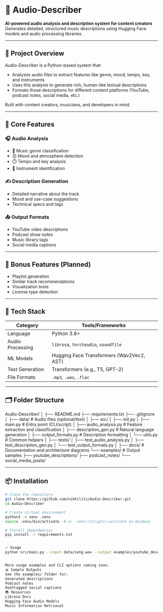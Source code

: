 # 🎵 Audio-Describer

**AI-powered audio analysis and description system for content creators**  
Generates detailed, structured music descriptions using Hugging Face models and audio processing libraries.

---

## 📌 Project Overview

Audio-Describer is a Python-based system that:
- Analyzes audio files to extract features like genre, mood, tempo, key, and instruments
- Uses this analysis to generate rich, human-like textual descriptions
- Formats those descriptions for different content platforms (YouTube, podcast notes, social media, etc.)

Built with content creators, musicians, and developers in mind.

---

## 🚀 Core Features

### 🎧 Audio Analysis
- 🎼 Music genre classification
- 😊 Mood and atmosphere detection
- ⏱️ Tempo and key analysis
- 🥁 Instrument identification

### ✍️ Description Generation
- Detailed narrative about the track
- Mood and use-case suggestions
- Technical specs and tags

### 📤 Output Formats
- YouTube video descriptions
- Podcast show notes
- Music library tags
- Social media captions

---

## 🌟 Bonus Features (Planned)
- Playlist generation
- Similar track recommendations
- Visualization tools
- License type detection

---

## 🧰 Tech Stack

| Category            | Tools/Frameworks                         |
|---------------------|------------------------------------------|
| Language            | Python 3.8+                              |
| Audio Processing    | `librosa`, `torchaudio`, `soundfile`    |
| ML Models           | Hugging Face Transformers (Wav2Vec2, AST)|
| Text Generation     | Transformers (e.g., T5, GPT-2)           |
| File Formats        | `.mp3`, `.wav`, `.flac`                  |

---

## 🗂️ Folder Structure

Audio-Describer/
│
├── README.md
├── requirements.txt
├── .gitignore
│
├── data/ # Audio files (optional/test)
│
├── src/
│ ├── init.py
│ ├── main.py # Entry point (CLI/script)
│ ├── audio_analysis.py # Feature extraction and classification
│ ├── description_gen.py # Natural language generation
│ ├── output_formats.py # Description formatting
│ └── utils.py # Common helpers
│
├── tests/
│ ├── test_audio_analysis.py
│ ├── test_description_gen.py
│ └── test_output_formats.py
│
├── docs/ # Documentation and architecture diagrams
└── examples/ # Output samples
├── youtube_descriptions/
├── podcast_notes/
└── social_media_posts/



---

## 📦 Installation

```bash
# Clone the repository
git clone https://github.com/nikhilitz/Audio-Describer.git
cd Audio-Describer

# Create virtual environment
python3 -m venv .venv
source .venv/bin/activate  # or .venv\\Scripts\\activate on Windows

# Install dependencies
pip install -r requirements.txt


✅ Usage
python src/main.py --input data/song.wav --output examples/youtube_descriptions/


More usage examples and CLI options coming soon.
📊 Sample Outputs
See the examples/ folder for:
Generated descriptions
Podcast notes
Hashtagged social captions
📚 Resources
Librosa Docs
Hugging Face Audio Models
Music Information Retrieval
